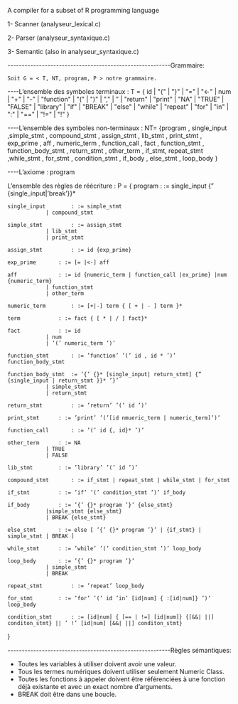 A compiler for a subset of R programming language

1- Scanner (analyseur_lexical.c)

2- Parser  (analyseur_syntaxique.c)

3- Semantic (also in analyseur_syntaxique.c)

---------------------------------------------------------Grammaire:

	Soit G = < T, NT, program, P > notre grammaire.

----L’ensemble des symboles terminaux :
T = 	{ id | "{" | "}" | "=" | "<-" | num | "+" | "-" | "function" | "(" | ")" | "," | ” | "return" |
	"print" | "NA" | "TRUE" | "FALSE" | "library" | "if" | "BREAK" | "else" | "while" |
	"repeat" | "for" | "in" | ":"  | "==" | "!=" | "!" }


----L’ensemble des symboles non-terminaux :
NT=	{program , single_input ,simple_stmt , compound_stmt , assign_stmt ,
	lib_stmt , print_stmt , exp_prime , aff , numeric_term , function_call ,
	fact , function_stmt , function_body_stmt , return_stmt , other_term , if_stmt,
	repeat_stmt ,while_stmt , for_stmt , condition_stmt , if_body , else_stmt ,
	loop_body }

----L’axiome : program

L’ensemble des règles de réécriture :
P = {
	program 		: := single_input {” {single_input|’break’}}*
	
	single_input 		: := simple_stmt 
				| compound_stmt
	
	simple_stmt 		: := assign_stmt
				| lib_stmt
				| print_stmt
	
	assign_stmt 		: := id {exp_prime}
	
	exp_prime 		: := [= |<-] aff
	
	aff 			: := id {numeric_term | function_call |ex_prime} |num {numeric_term}
				| function_stmt
				| other_term

	numeric_term 		: := [+|-] term { [ + | - ] term }*
	
	term 			: := fact { [ * | / ] fact}*
	
	fact 			: := id
				| num
				| ’(’ numeric_term ’)’

	function_stmt 		: := ’function’ ’(’ id , id * ’)’ function_body_stmt
	
	function_body_stmt 	:= ’{’ {}* [single_input| return_stmt] {” {single_input | return_stmt }}* ’}’ 
				| simple_stmt 
				| return_stmt

	return_stmt 		: := ’return’ ’(’ id ’)’
	
	print_stmt 		: := ’print’ ’(’[id nmueric_term | numeric_term]’)’
	
	function_call 		: := ’(’ id {, id}* ’)’
	
	other_term 		: := NA
				| TRUE
				| FALSE

	lib_stmt 		: := ’library’ ’(’ id ’)’

	compound_stmt 		: := if_stmt | repeat_stmt | while_stmt | for_stmt

	if_stmt 		: := ’if’ ’(’ condition_stmt ’)’ if_body
	
	if_body 		: := ’{’ {}* program ’}’ {else_stmt}
				|simple_stmt {else_stmt}
				| BREAK {else_stmt}

	else_stmt 		: := else [ ’{’ {}* program ’}’ | {if_stmt} | simple_stmt | BREAK ]

	while_stmt 		: := ’while’ ’(’ condition_stmt ’)’ loop_body

	loop_body 		: := ’{’ {}* program ’}’
				| simple_stmt
				| BREAK

	repeat_stmt 		: := ’repeat’ loop_body
	
	for_stmt 		: := ’for’ ’(’ id ’in’ [id|num] { :[id|num]} ’)’ loop_body
	
	condition_stmt 		: := [id|num] { [== | !=] [id|num]} {[&&| ||] conditon_stmt} || ’ !’ [id|num] [&&| ||] conditon_stmt}

}


---------------------------------------------------------Règles sémantiques:
- Toutes les variables à utiliser doivent avoir une valeur.
- Tous les termes numériques doivent utiliser seulement Numeric Class.
- Toutes les fonctions à appeler doivent être référenciées à une fonction déjà existante et avec un exact nombre d’arguments.
- BREAK doit être dans une boucle.
